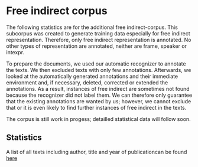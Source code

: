 # Free indirect corpus

The following statistics are for the additional free indirect-corpus. This subcorpus was created to generate training data especially for free indirect representation. Therefore, only free indirect representation is annotated. No other types of representation are annotated, neither are frame, speaker or intexpr.

To prepare the documents, we used our automatic recognizer to annotate the texts. We then excluded texts with only few annotations. Afterwards, we looked at the automatically generated annotations and their immediate environment and, if necessary, deleted, corrected or extended the annotations. As a result, instances of free indirect are sometimes not found because the recognizer did not label them. We can therefore only guarantee that the existing annotations are wanted by us; however, we cannot exclude that or it is even likely to find further instances of free indirect in the texts.

The corpus is still work in progess; detailled statistical data will follow soon.

## Statistics

A list of all texts including author, title and year of publicationcan be found [here](/resources/docs/metadata_fi.xlsx)
